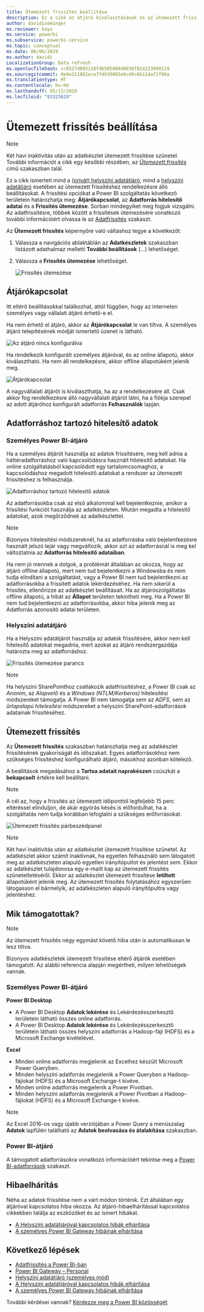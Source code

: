 ```yaml
---
title: Ütemezett frissítés beállítása
description: Ez a cikk az átjáró kiválasztásának és az ütemezett frissítés beállításának lépéseit tartalmazza.
author: davidiseminger
ms.reviewer: kayu
ms.service: powerbi
ms.subservice: powerbi-service
ms.topic: conceptual
ms.date: 06/06/2019
ms.author: davidi
LocalizationGroup: Data refresh
ms.openlocfilehash: cc0527d093118fdb585800d0038f824223098119
ms.sourcegitcommit: 0e9e211082eca7fd939803e0cd9c6b114af2f90a
ms.translationtype: HT
ms.contentlocale: hu-HU
ms.lasthandoff: 05/13/2020
ms.locfileid: "83323620"
---
```

# <a name="configure-scheduled-refresh"></a>Ütemezett frissítés beállítása

>[!NOTE]
>Két havi inaktivitás után az adatkészlet ütemezett frissítése szünetel. További információt a cikk egy későbbi részében, az [*Ütemezett frissítés*](#scheduled-refresh) című szakaszban talál.

Ez a cikk ismerteti mind a [(privát) helyszíni adatátjáró](service-gateway-personal-mode.md), mind a [helyszíni adatátjáró](service-gateway-onprem.md) esetében az ütemezett frissítéshez rendelkezésre álló beállításokat. A frissítési opciókat a Power BI szolgáltatás következő területein határozhatja meg: **Átjárókapcsolat**, az **Adatforrás hitelesítő adatai** és a **Frissítés ütemezése**. Sorban mindegyiket meg fogjuk vizsgálni. Az adatfrissítésre, többek között a frissítések ütemezésére vonatkozó további információért olvassa le az [Adatfrissítés](refresh-data.md#data-refresh) szakaszt.

Az **Ütemezett frissítés** képernyőre való váltáshoz tegye a következőt:

1. Válassza a navigációs ablaktáblán az **Adatkészletek** szakaszban listázott adathalmaz melletti **További beállítások** (...) lehetőséget.
2. Válassza a **Frissítés ütemezése** lehetőséget.

    ![Frissítés ütemezése](media/refresh-scheduled-refresh/dataset-menu.png)

## <a name="gateway-connection"></a>Átjárókapcsolat

Itt eltérő beállításokkal találkozhat, attól függően, hogy az interneten személyes vagy vállalati átjáró érhető-e el.

Ha nem érhető el átjáró, akkor az **Átjárókapcsolat** le van tiltva. A személyes átjáró telepítésének módját ismertető üzenet is látható.

![Az átjáró nincs konfigurálva](media/refresh-scheduled-refresh/gateway-not-configured.png)

Ha rendelkezik konfigurált személyes átjáróval, és az online állapotú, akkor kiválasztható. Ha nem áll rendelkezésre, akkor offline állapotúként jelenik meg.

![Átjárókapcsolat](media/refresh-scheduled-refresh/gateway-connection.png)

A nagyvállalati átjárót is kiválaszthatja, ha az a rendelkezésére áll. Csak akkor fog rendelkezésre álló nagyvállalati átjárót látni, ha a fiókja szerepel az adott átjáróhoz konfigurált adatforrás **Felhasználók** lapján.

## <a name="data-source-credentials"></a>Adatforráshoz tartozó hitelesítő adatok

### <a name="power-bi-gateway---personal"></a>Személyes Power BI-átjáró

Ha a személyes átjárót használja az adatok frissítésére, meg kell adnia a háttéradatforráshoz való kapcsolódásra használt hitelesítő adatokat. Ha online szolgáltatásból kapcsolódott egy tartalomcsomaghoz, a kapcsolódáshoz megadott hitelesítő adatokat a rendszer az ütemezett frissítéshez is felhasználja.

![Adatforráshoz tartozó hitelesítő adatok](media/refresh-scheduled-refresh/data-source-credentials-pgw.png)

Az adatforrásokba csak az első alkalommal kell bejelentkeznie, amikor a frissítési funkciót használja az adatkészleten. Miután megadta a hitelesítő adatokat, azok megőrződnek az adatkészlettel.

> [!NOTE]
> Bizonyos hitelesítési módszereknél, ha az adatforrásba való bejelentkezésre használt jelszó lejár vagy megváltozik, akkor azt az adatforrásnál is meg kel változtatnia az **Adatforrás hitelesítő adataiban**.

Ha nem jó mennek a dolgok, a problémát általában az okozza, hogy az átjáró offline állapotú, mert nem tud bejelentkezni a Windowsba és nem tudja elindítani a szolgáltatást, vagy a Power BI nem tud bejelentkezni az adatforrásokba a frissített adatok lekérdezéséhez. Ha nem sikerül a frissítés, ellenőrizze az adatkészlet beállításait. Ha az átjárószolgáltatás offline állapotú, a hibát az **Állapot** területen tekintheti meg. Ha a Power BI nem tud bejelentkezni az adatforrásokba, akkor hiba jelenik meg az Adatforrás azonosító adatai területen.

### <a name="on-premises-data-gateway"></a>Helyszíni adatátjáró

Ha a Helyszíni adatátjárót használja az adatok frissítésére, akkor nem kell hitelesítő adatokat megadnia, mert azokat az átjáró rendszergazdája határozta meg az adatforráshoz.

![Frissítés ütemezése parancs](media/refresh-scheduled-refresh/data-source-credentials-egw.png)

> [!NOTE]
> Ha helyszíni SharePointhoz csatlakozik adatfrissítéshez, a Power BI csak az *Anonim*, az *Alapvető* és a *Windows (NTLM/Kerberos)* hitelesítési módszereket támogatja. A Power BI nem támogatja sem az *ADFS*, sem az *űrlapalapú hitelesítési* módszereket a helyszíni SharePoint-adatforrások adatainak frissítéséhez.

## <a name="scheduled-refresh"></a>Ütemezett frissítés

Az **Ütemezett frissítés** szakaszban határozhatja meg az adatkészlet frissítésének gyakoriságát és időszakait. Egyes adatforrásokhoz nem szükséges frissítéshez konfigurálható átjáró, másokhoz azonban kötelező.

A beállítások megadásához a **Tartsa adatait naprakészen** csúszkát a **bekapcsolt** értékre kell beállítani.

> [!NOTE]
> A cél az, hogy a frissítés az ütemezett időponttól legfeljebb 15 perc eltéréssel elinduljon, de akár egyórás késés is előfordulhat, ha a szolgáltatás nem tudja korábban lefoglalni a szükséges erőforrásokat.

![Ütemezett frissítés párbeszédpanel](media/refresh-scheduled-refresh/scheduled-refresh.png)

> [!NOTE]
> Két havi inaktivitás után az adatkészlet ütemezett frissítése szünetel. Az adatkészlet akkor számít inaktívnak, ha egyetlen felhasználó sem látogatott meg az adatkészleten alapuló egyetlen irányítópultot és jelentést sem. Ekkor az adatkészlet tulajdonosa egy e-mailt kap az ütemezett frissítés szüneteltetéséről. Ekkor az adatkészlet ütemezett frissítése **letiltott** állapotúként jelenik meg. Az ütemezett frissítés folytatásához egyszerűen látogasson el bármelyik, az adatkészleten alapuló irányítópultra vagy jelentéshez.

## <a name="whats-supported"></a>Mik támogatottak?


> [!NOTE]
> Az ütemezett frissítés négy egymást követő hiba után is automatikusan le lesz tiltva.

Bizonyos adatkészletek ütemezett frissítése eltérő átjárók esetében támogatott. Az alábbi referencia alapján megértheti, milyen lehetőségek vannak.

### <a name="power-bi-gateway---personal"></a>Személyes Power BI-átjáró

**Power BI Desktop**

* A Power BI Desktop **Adatok lekérése** és Lekérdezésszerkesztő területein látható összes online adatforrás.
* A Power BI Desktop **Adatok lekérése** és Lekérdezésszerkesztő területein látható összes helyszíni adatforrás a Hadoop-fájl (HDFS) és a Microsoft Exchange kivételével.

**Excel**

* Minden online adatforrás megjelenik az Excelhez készült Microsoft Power Queryben.
* Minden helyszíni adatforrás megjelenik a Power Queryben a Hadoop-fájlokat (HDFS) és a Microsoft Exchange-t kivéve.
* Minden online adatforrás megjelenik a Power Pivotban.
* Minden helyszíni adatforrás megjelenik a Power Pivotban a Hadoop-fájlokat (HDFS) és a Microsoft Exchange-t kivéve.

> [!NOTE]
> Az Excel 2016-os vagy újabb verziójában a Power Query a menüszalag **Adatok** lapfülén található az **Adatok beolvasása és átalakítása** szakaszban.

### <a name="power-bi-gateway"></a>Power BI-átjáró

A támogatott adatforrásokra vonatkozó információért tekintse meg a [Power BI-adatforrások](power-bi-data-sources.md) szakaszt.

## <a name="troubleshooting"></a>Hibaelhárítás
Néha az adatok frissítése nem a várt módon történik. Ezt általában egy átjáróval kapcsolatos hiba okozza. Az átjáró-hibaelhárítással kapcsolatos cikkekben találja az eszközöket és az ismert hibákat.

- [A Helyszíni adatátjáróval kapcsolatos hibák elhárítása](service-gateway-onprem-tshoot.md)
- [A személyes Power BI Gateway hibáinak elhárítása](service-admin-troubleshooting-power-bi-personal-gateway.md)

## <a name="next-steps"></a>Következő lépések

- [Adatfrissítés a Power BI-ban](refresh-data.md)  
- [Power BI Gateway – Personal](service-gateway-personal-mode.md)  
- [Helyszíni adatátjáró (személyes mód)](service-gateway-onprem.md)  
- [A Helyszíni adatátjáróval kapcsolatos hibák elhárítása](service-gateway-onprem-tshoot.md)  
- [A személyes Power BI Gateway hibáinak elhárítása](service-admin-troubleshooting-power-bi-personal-gateway.md)  

További kérdései vannak? [Kérdezze meg a Power BI közösségét](https://community.powerbi.com/)